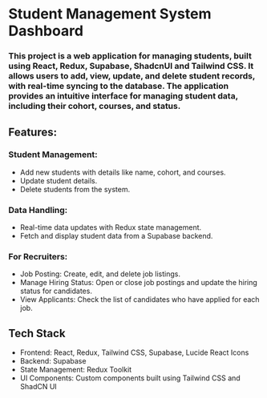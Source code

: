 # Student Management System Dashboard 

### This project is a web application for managing students, built using React, Redux, Supabase, ShadcnUI and Tailwind CSS. It allows users to add, view, update, and delete student records, with real-time syncing to the database. The application provides an intuitive interface for managing student data, including their cohort, courses, and status.

## Features:

### Student Management:
* Add new students with details like name, cohort, and courses.
* Update student details.
* Delete students from the system.

### Data Handling:
* Real-time data updates with Redux state management.
* Fetch and display student data from a Supabase backend.

### For Recruiters: 

* Job Posting: Create, edit, and delete job listings.
* Manage Hiring Status: Open or close job postings and update the hiring status for candidates.
* View Applicants: Check the list of candidates who have applied for each job.

## Tech Stack

* Frontend: React, Redux, Tailwind CSS, Supabase, Lucide React Icons
* Backend: Supabase 
* State Management: Redux Toolkit
* UI Components: Custom components built using Tailwind CSS and ShadCN UI 